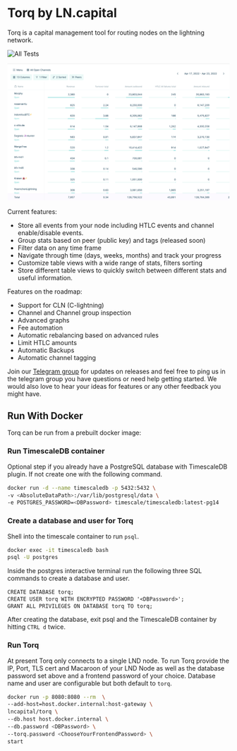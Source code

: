 # Torq by LN.capital

Torq is a capital management tool for routing nodes on the lightning network.

![All Tests](https://github.com/lncapital/torq/actions/workflows/test-on-push.yml/badge.svg)

![Torq table preview](./torq-table-preview.png)

Current features:

- Store all events from your node including HTLC events and channel enable/disable events.
- Group stats based on peer (public key) and tags (released soon)
- Filter data on any time frame
- Navigate through time (days, weeks, months) and track your progress
- Customize table views with a wide range of stats, filters sorting
- Store different table views to quickly switch between different stats and useful information.

Features on the roadmap:

- Support for CLN (C-lightning)
- Channel and Channel group inspection
- Advanced graphs
- Fee automation
- Automatic rebalancing based on advanced rules
- Limit HTLC amounts
- Automatic Backups
- Automatic channel tagging

Join our [Telegram group](https://t.me/joinchat/V-Dks6zjBK4xZWY0) for updates on releases
and feel free to ping us in the telegram group you have questions or need help getting started.
We would also love to hear your ideas for features or any other feedback you might have.

## Run With Docker

Torq can be run from a prebuilt docker image:

### Run TimescaleDB container

Optional step if you already have a PostgreSQL database with TimescaleDB plugin.
If not create one with the following command.

```sh
docker run -d --name timescaledb -p 5432:5432 \
-v <AbsoluteDataPath>:/var/lib/postgresql/data \
-e POSTGRES_PASSWORD=<DBPassword> timescale/timescaledb:latest-pg14
```

### Create a database and user for Torq

Shell into the timescale container to run `psql`.

```sh
docker exec -it timescaledb bash
psql -U postgres
```

Inside the postgres interactive terminal run the following three SQL commands to
create a database and user.

```postgresql
CREATE DATABASE torq;
CREATE USER torq WITH ENCRYPTED PASSWORD '<DBPassword>';
GRANT ALL PRIVILEGES ON DATABASE torq TO torq;
```

After creating the database, exit psql and the TimescaleDB container by hitting `CTRL d` twice.

### Run Torq

At present Torq only connects to a single LND node. To run Torq provide the IP, Port, TLS cert and
Macaroon of your LND Node as well as the database password set above and a frontend password of your choice.
Database name and user are configurable but both default to `torq`.

```sh
docker run -p 8080:8080 --rm  \
--add-host=host.docker.internal:host-gateway \
lncapital/torq \
--db.host host.docker.internal \
--db.password <DBPassword> \
--torq.password <ChooseYourFrontendPassword> \
start
```
